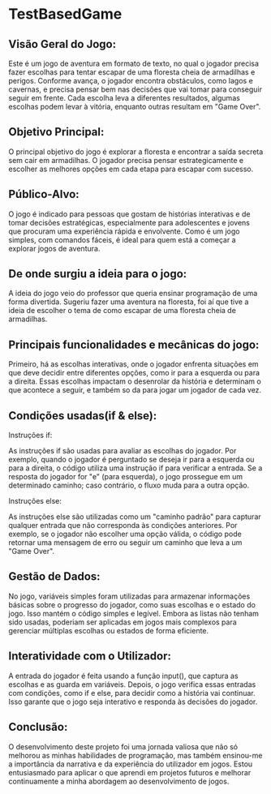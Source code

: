 <h1>TestBasedGame</h1>

## **Visão Geral do Jogo:**


<p>Este é um jogo de aventura em formato de texto, no qual o jogador precisa fazer escolhas para tentar escapar de uma floresta cheia de armadilhas e perigos. Conforme avança, o jogador encontra obstáculos, como lagos e cavernas, e precisa pensar bem nas decisões que vai tomar para conseguir seguir em frente. Cada escolha leva a diferentes resultados, algumas escolhas podem levar à vitória, enquanto outras resultam em "Game Over".</p>


## **Objetivo Principal:**


O principal objetivo do jogo é explorar a floresta e encontrar a saída secreta sem cair em armadilhas. O jogador precisa pensar estrategicamente e escolher as melhores opções em cada etapa para escapar com sucesso.


## **Público-Alvo:**


O jogo é indicado para pessoas que gostam de histórias interativas e de tomar decisões estratégicas, especialmente para adolescentes e jovens que procuram uma experiência rápida e envolvente. Como é um jogo simples, com comandos fáceis, é ideal para quem está a começar a explorar jogos de aventura.


## **De onde surgiu a ideia para o jogo:**


A ideia do jogo veio do professor que queria ensinar programação de uma forma divertida. Sugeriu fazer uma aventura na floresta,  foi aí que tive a ideia de escolher o tema de  como escapar de uma floresta cheia de armadilhas.

## **Principais funcionalidades e mecânicas do jogo:**


Primeiro, há as escolhas interativas, onde o jogador enfrenta situações em que deve decidir entre diferentes opções, como ir para a esquerda ou para a direita. Essas escolhas impactam o desenrolar da história e determinam o que acontece a seguir, e também so da para jogar um jogador de cada vez.

## **Condições usadas(if & else):**


  Instruções if:
  
As instruções if são usadas para avaliar as escolhas do jogador. Por exemplo, quando o jogador é perguntado se deseja ir para a esquerda ou para a direita, o código utiliza uma instrução if para verificar a entrada.
Se a resposta do jogador for "e" (para esquerda), o jogo prossegue em um determinado caminho; caso contrário, o fluxo muda para a outra opção.

  Instruções else:
  
As instruções else são utilizadas como um "caminho padrão" para capturar qualquer entrada que não corresponda às condições anteriores. Por exemplo, se o jogador não escolher uma opção válida, o código pode retornar uma mensagem de erro ou seguir um caminho que leva a um "Game Over".


## **Gestão de Dados:**


No jogo, variáveis simples foram utilizadas para armazenar informações básicas sobre o progresso do jogador, como suas escolhas e o estado do jogo. Isso mantém o código simples e legível. Embora as listas não tenham sido usadas, poderiam ser aplicadas em jogos mais complexos para gerenciar múltiplas escolhas ou estados de forma eficiente. 


## **Interatividade com o Utilizador:**


A entrada do jogador é feita usando a função input(), que captura as escolhas e as guarda em variáveis. Depois, o jogo verifica essas entradas com condições, como if e else, para decidir como a história vai continuar. Isso garante que o jogo seja interativo e responda às decisões do jogador.

## **Conclusão:**

O desenvolvimento deste projeto foi uma jornada valiosa que não só melhorou as minhas habilidades de programação, mas também ensinou-me a importância da narrativa e da experiência do utilizador em jogos. Estou entusiasmado para aplicar o que aprendi  em projetos futuros e melhorar continuamente a minha abordagem ao desenvolvimento de jogos.




  
